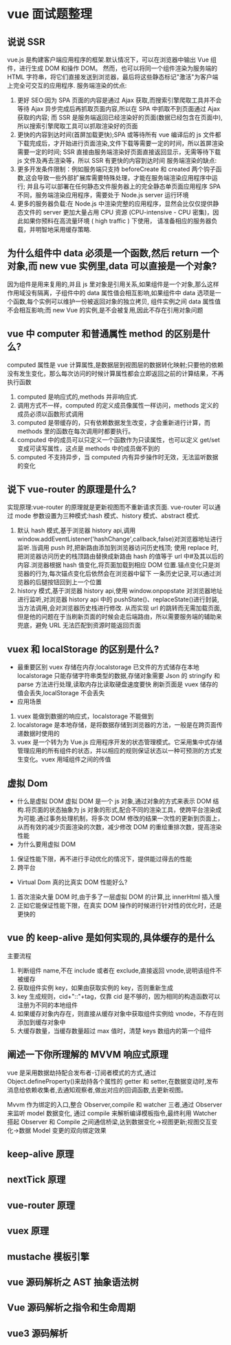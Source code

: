 # vue 面试题整理

## 说说 SSR

vue.js 是构建客户端应用程序的框架.默认情况下，可以在浏览器中输出 Vue 组件，进行生成 DOM 和操作 DOM。
然而，也可以将同一个组件渲染为服务端的 HTML 字符串，将它们直接发送到浏览器，最后将这些静态标记"激活"为客户端上完全可交互的应用程序.
服务端渲染的优点:

1. 更好 SEO:因为 SPA 页面的内容是通过 Ajax 获取,而搜索引擎爬取工具并不会等待 Ajax 异步完成后再抓取页面内容,所以在 SPA 中抓取不到页面通过 Ajax 获取的内容;
   而 SSR 是服务端返回已经渲染好的页面(数据已经包含在页面中),所以搜索引擎爬取工具可以抓取渲染好的页面
2. 更快的内容到达时间(首屏加载更快);SPA 或等待所有 vue 编译后的 js 文件都下载完成后，才开始进行页面渲染,文件下载等需要一定的时间，所以首屏渲染需要一定的时间;
   SSR 直接由服务端渲染好页面直接返回显示，无需等待下载 js 文件及再去渲染等，所以 SSR 有更快的内容到达时间
   服务端渲染的缺点:
3. 更多开发条件限制：例如服务端只支持 beforeCreate 和 created 两个钩子函数,这会导致一些外部扩展库需要特殊处理，才能在服务端渲染应用程序中运行;
   并且与可以部署在任何静态文件服务器上的完全静态单页面应用程序 SPA 不同，服务端渲染应用程序，需要处于 Node.js server 运行环境
4. 更多的服务器负载:在 Node.js 中渲染完整的应用程序，显然会比仅仅提供静态文件的 server 更加大量占用 CPU 资源 (CPU-intensive - CPU 密集)，因此如果你预料在高流量环境 ( high traffic ) 下使用，
   请准备相应的服务器负载，并明智地采用缓存策略.

## 为什么组件中 data 必须是一个函数,然后 return 一个对象,而 new vue 实例里,data 可以直接是一个对象?

因为组件是用来复用的,并且 js 里对象是引用关系,如果组件是一个对象,那么这样作用域没有隔离，子组件中的 data 属性值会相互影响,如果组件中 data 选项是一个函数,每个实例可以维护一份被返回对象的独立拷贝,
组件实例之间 data 属性值不会相互影响;而 new Vue 的实例,是不会被复用,因此不存在引用对象问题

## vue 中 computer 和普通属性 method 的区别是什么?

computed 属性是 vue 计算属性,是数据层到视图层的数据转化映射;只要他的依赖没有发生变化，那么每次访问的时候计算属性都会立即返回之前的计算结果，不再执行函数

1. computed 是响应式的,methods 并非响应式.
2. 调用方式不一样，computed 的定义成员像属性一样访问，methods 定义的成员必须以函数形式调用
3. computed 是带缓存的，只有依赖数据发生改变，才会重新进行计算，而 methods 里的函数在每次调用时都要执行。
4. computed 中的成员可以只定义一个函数作为只读属性，也可以定义 get/set 变成可读写属性，这点是 methods 中的成员做不到的
5. computed 不支持异步，当 computed 内有异步操作时无效，无法监听数据的变化

## 说下 vue-router 的原理是什么?

实现原理:vue-router 的原理就是更新视图而不重新请求页面.
vue-router 可以通过 mode 参数设置为三种模式:hash 模式、history 模式、abstract 模式.

1. 默认 hash 模式,基于浏览器 history api,调用 window.addEventListener('hashChange',callback,false)对浏览器地址进行监听.当调用 push 时,把新路由添加到浏览器访问历史栈顶;
   使用 replace 时,把浏览器访问历史的栈顶路由替换成新路由 hash 的值等于 url 中#及其以后的内容.浏览器根据 hash 值变化,将页面加载到相应 DOM 位置.锚点变化只是浏览器的行为,每次锚点变化后依然会在浏览器中留下
   一条历史记录,可以通过浏览器的后腿按钮回到上一个位置
2. history 模式,基于浏览器 history api,使用 window.onpopstate 对浏览器地址进行监听,对浏览器 history api 中的 pushState()、replaceState()进行封装,当方法调用,会对浏览器历史栈进行修改.
   从而实现 url 的跳转而无需加载页面,但是他的问题在于当刷新页面的时候会走后端路由，所以需要服务端的辅助来兜底，避免 URL 无法匹配到资源时能返回页面

## vuex 和 localStorage 的区别是什么?

- 最重要区别
  vuex 存储在内存;localstorage 已文件的方式储存在本地
  localstorage 只能存储字符串类型的数据,存储对象需要 Json 的 stringify 和 parse 方法进行处理,读取内存比读取硬盘速度要快
  刷新页面是 vuex 储存的值会丢失,localStorage 不会丢失
- 应用场景

1. vuex 能做到数据的响应式，localstorage 不能做到
2. localstorage 是本地存储，是将数据存储到浏览器的方法，一般是在跨页面传递数据时使用的
3. vuex 是一个转为为 Vue.js 应用程序开发的状态管理模式。它采用集中式存储管理应用的所有组件的状态，并以相应的规则保证状态以一种可预测的方式发生变化。vuex 用域组件之间的传值

## 虚拟 Dom

- 什么是虚拟 DOM
  虚拟 DOM 是一个 js 对象,通过对象的方式来表示 DOM 结构.将页面的状态抽象为 js 对象的形式,配合不同的渲染工具，使跨平台渲染成为可能.通过事务处理机制，将多次 DOM 修改的结果一次性的更新到页面上，
  从而有效的减少页面渲染的次数，减少修改 DOM 的重绘重排次数，提高渲染性能
- 为什么要用虚拟 DOM

1. 保证性能下限，再不进行手动优化的情况下，提供能过得去的性能
2. 跨平台

- Virtual Dom 真的比真实 DOM 性能好么?

1. 首次渲染大量 DOM 时,由于多了一层虚拟 DOM 的计算,比 innerHtml 插入慢
2. 正如它能保证性能下限，在真实 DOM 操作的时候进行针对性的优化时，还是更快的

## vue 的 keep-alive 是如何实现的,具体缓存的是什么

主要流程

1. 判断组件 name,不在 include 或者在 exclude,直接返回 vnode,说明该组件不被缓存
2. 获取组件实例 key，如果由获取实例的 key，否则重新生成
3. key 生成规则，cid+"::"+tag，仅靠 cid 是不够的，因为相同的构造函数可以注册为不同的本地组件
4. 如果缓存对象内存在，则直接从缓存对象中获取组件实例给 vnode，不存在则添加到缓存对象中
5. 大缓存数量，当缓存数量超过 max 值时，清楚 keys 数组内的第一个组件

## 阐述一下你所理解的 MVVM 响应式原理

vue 是采用数据劫持配合发布者-订阅者模式的方式,通过 Object.defineProperty()来劫持各个属性的 getter 和 setter,在数据变动时,发布消息给依赖收集者,去通知观察者,做出对应的回调函数,去更新视图。

Mvvm 作为绑定的入口,整合 Observer,compile 和 watcher 三者,通过 Observer 来监听 model 数据变化, 通过 compile 来解析编译模板指令,最终利用 Watcher 搭起 Observer 和 Compile 之间通信桥梁,达到数据变化->视图更新;视图交互变化->数据 Model 变更的双向绑定效果

## keep-alive 原理

## nextTick 原理

## vue-router 原理

## vuex 原理

## mustache 模板引擎

## vue 源码解析之 AST 抽象语法树

## Vue 源码解析之指令和生命周期

## vue3 源码解析

